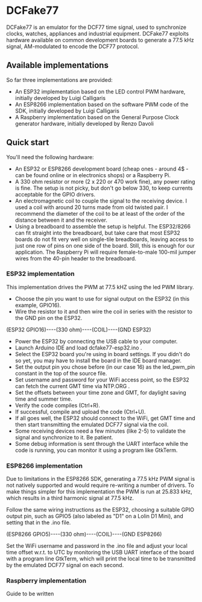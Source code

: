 # DCFake77
DCFake77 is an emulator for the DCF77 time signal, used to synchronize clocks, watches, appliances and industrial equipment. DCFake77 exploits hardware available on common development boards to generate a 77.5 kHz signal, AM-modulated to encode the DCF77 protocol. 

## Available implementations
So far three implementations are provided:
- An ESP32 implementation based on the LED control PWM hardware, initially developed by Luigi Calligaris
- An ESP8266 implementation based on the software PWM code of the SDK, initially developed by Luigi Calligaris
- A Raspberry implementation based on the General Purpose Clock generator hardware, initially developed by Renzo Davoli

## Quick start
You'll need the following hardware:
- An ESP32 or ESP8266 development board (cheap ones - around 4$ - can be found online or in electronics shops) or a Raspberry Pi.
- A 330 ohm resistor or more (2 x 220 or 470 work fine), any power rating is fine. The setup is not picky, but don't go below 330, to keep currents acceptable for the GPIO drivers.
- An electromagnetic coil to couple the signal to the receiving device. I used a coil with around 20 turns made from old twisted pair. I recommend the diameter of the coil to be at least of the order of the distance between it and the receiver.
- Using a breadboard to assemble the setup is helpful. The ESP32/8266 can fit straight into the breadboard, but take care that most ESP32 boards do not fit very well on single-tile breadboards, leaving access to just one row of pins on one side of the board. Still, this is enough for our application. The Raspberry Pi will require female-to-male 100-mil jumper wires from the 40-pin header to the breadboard.

### ESP32 implementation
This implementation drives the PWM at 77.5 kHZ using the led PWM library.

- Choose the pin you want to use for signal output on the ESP32 (in this example, GPIO16).
- Wire the resistor to it and then wire the coil in series with the resistor to the GND pin on the ESP32.

(ESP32 GPIO16)----(330 ohm)----(COIL)----(GND ESP32)

- Power the ESP32 by connecting the USB cable to your computer.
- Launch Arduino IDE and load dcfake77-esp32.ino .
- Select the ESP32 board you're using in board settings. If you didn't do so yet, you may have to install the board in the IDE board manager.
- Set the output pin you chose before (in our case 16) as the led_pwm_pin constant in the top of the source file.
- Set username and password for your WiFi access point, so the ESP32 can fetch the current GMT time via NTP.ORG .
- Set the offsets between your time zone and GMT, for daylight saving time and summer time.
- Verify the code compiles (Ctrl+R).
- If successful, compile and upload the code (Ctrl+U).
- If all goes well, the ESP32 should connect to the WiFi, get GMT time and then start transmitting the emulated DCF77 signal via the coil.
- Some receiving devices need a few minutes (like 2-5) to validate the signal and synchronize to it. Be patient.
- Some debug information is sent through the UART interface while the code is running, you can monitor it using a program like GtkTerm.

### ESP8266 implementation
Due to limitations in the ESP8266 SDK, generating a 77.5 kHz PWM signal is not natively supported and would require re-writing a number of drivers. To make things simpler for this implementation the PWM is run at 25.833 kHz, which results in a third harmonic signal at 77.5 kHz.

Follow the same wiring instructions as the ESP32, choosing a suitable GPIO output pin, such as GPIO5 (also labeled as "D1" on a Lolin D1 Mini), and setting that in the .ino file.

(ESP8266 GPIO5)----(330 ohm)----(COIL)----(GND ESP8266)

Set the WiFi username and password in the .ino file and adjust your local time offset w.r.t. to UTC by monitoring the USB UART interface of the board with a program line GtkTerm, which will print the local time to be transmitted by the emulated DCF77 signal on each second.

### Raspberry implementation
Guide to be written
